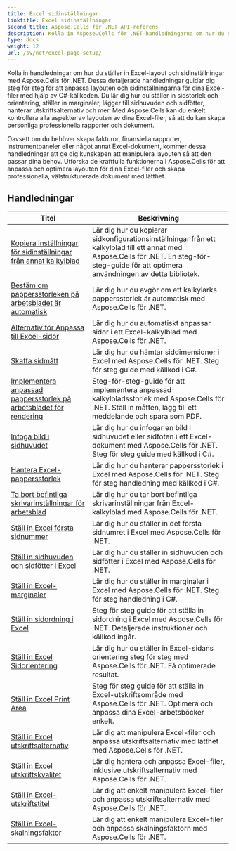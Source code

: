 ```yaml
---
title: Excel sidinställningar
linktitle: Excel sidinställningar
second_title: Aspose.Cells för .NET API-referens
description: Kolla in Aspose.Cells för .NET-handledningarna om hur du ställer in Excels sidlayout. Anpassa dina Excel-filer med lätthet.
type: docs
weight: 12
url: /sv/net/excel-page-setup/
---
```

Kolla in handledningar om hur du ställer in Excel-layout och sidinställningar med Aspose.Cells för .NET. Dessa detaljerade handledningar guidar dig steg för steg för att anpassa layouten och sidinställningarna för dina Excel-filer med hjälp av C#-källkoden. Du lär dig hur du ställer in sidstorlek och orientering, ställer in marginaler, lägger till sidhuvuden och sidfötter, hanterar utskriftsalternativ och mer. Med Aspose.Cells kan du enkelt kontrollera alla aspekter av layouten av dina Excel-filer, så att du kan skapa personliga professionella rapporter och dokument.

Oavsett om du behöver skapa fakturor, finansiella rapporter, instrumentpaneler eller något annat Excel-dokument, kommer dessa handledningar att ge dig kunskapen att manipulera layouten så att den passar dina behov. Utforska de kraftfulla funktionerna i Aspose.Cells för att anpassa och optimera layouten för dina Excel-filer och skapa professionella, välstrukturerade dokument med lätthet.

## Handledningar 
| Titel | Beskrivning |
| --- | --- |
| [Kopiera inställningar för sidinställningar från annat kalkylblad](./copy-page-setup-settings-from-other-worksheet/) | Lär dig hur du kopierar sidkonfigurationsinställningar från ett kalkylblad till ett annat med Aspose.Cells för .NET. En steg-för-steg-guide för att optimera användningen av detta bibliotek. |  
| [Bestäm om pappersstorleken på arbetsbladet är automatisk](./determine-if-paper-size-of-worksheet-is-automatic/) | Lär dig hur du avgör om ett kalkylarks pappersstorlek är automatisk med Aspose.Cells för .NET. |  
| [Alternativ för Anpassa till Excel-sidor](./fit-to-excel-pages-options/) | Lär dig hur du automatiskt anpassar sidor i ett Excel-kalkylblad med Aspose.Cells för .NET. |  
| [Skaffa sidmått](./get-page-dimensions/) | Lär dig hur du hämtar siddimensioner i Excel med Aspose.Cells för .NET. Steg för steg guide med källkod i C#. |  
| [Implementera anpassad pappersstorlek på arbetsbladet för rendering](./implement-custom-paper-size-of-worksheet-for-rendering/) | Steg-för-steg-guide för att implementera anpassad kalkylbladsstorlek med Aspose.Cells för .NET. Ställ in måtten, lägg till ett meddelande och spara som PDF. |  
| [Infoga bild i sidhuvudet](./insert-image-in-header-footer/) | Lär dig hur du infogar en bild i sidhuvudet eller sidfoten i ett Excel-dokument med Aspose.Cells för .NET. Steg för steg guide med källkod i C#. |  
| [Hantera Excel-pappersstorlek](./manage-excel-paper-size/) | Lär dig hur du hanterar pappersstorlek i Excel med Aspose.Cells för .NET. Steg för steg handledning med källkod i C#. |  
| [Ta bort befintliga skrivarinställningar för arbetsblad](./remove-existing-printer-settings-of-worksheets/) | Lär dig hur du tar bort befintliga skrivarinställningar från Excel-kalkylblad med Aspose.Cells för .NET. |  
| [Ställ in Excel första sidnummer](./set-excel-first-page-number/) | Lär dig hur du ställer in det första sidnumret i Excel med Aspose.Cells för .NET. |  
| [Ställ in sidhuvuden och sidfötter i Excel](./set-excel-headers-and-footers/) | Lär dig hur du ställer in sidhuvuden och sidfötter i Excel med Aspose.Cells för .NET. |  
| [Ställ in Excel-marginaler](./set-excel-margins/) | Lär dig hur du ställer in marginaler i Excel med Aspose.Cells för .NET. Steg för steg handledning i C#. |  
| [Ställ in sidordning i Excel](./set-excel-page-order/) | Steg för steg guide för att ställa in sidordning i Excel med Aspose.Cells för .NET. Detaljerade instruktioner och källkod ingår. |  
| [Ställ in Excel Sidorientering](./set-excel-page-orientation/) | Lär dig hur du ställer in Excel-sidans orientering steg för steg med Aspose.Cells för .NET. Få optimerade resultat. |  
| [Ställ in Excel Print Area](./set-excel-print-area/) | Steg för steg guide för att ställa in Excel-utskriftsområde med Aspose.Cells för .NET. Optimera och anpassa dina Excel-arbetsböcker enkelt. |  
| [Ställ in Excel utskriftsalternativ](./set-excel-print-options/) | Lär dig att manipulera Excel-filer och anpassa utskriftsalternativ med lätthet med Aspose.Cells för .NET. |  
| [Ställ in Excel utskriftskvalitet](./set-excel-print-quality/) | Lär dig hantera och anpassa Excel-filer, inklusive utskriftsalternativ med Aspose.Cells för .NET. |  
| [Ställ in Excel-utskriftstitel](./set-excel-print-title/) | Lär dig att enkelt manipulera Excel-filer och anpassa utskriftsalternativ med Aspose.Cells för .NET. |  
| [Ställ in Excel-skalningsfaktor](./set-excel-scaling-factor/) | Lär dig att enkelt manipulera Excel-filer och anpassa skalningsfaktorn med Aspose.Cells för .NET. |  